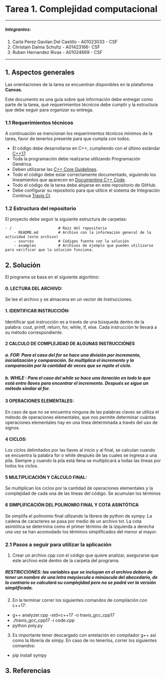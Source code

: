 # Tarea 1. Complejidad computacional

---

##### Integrantes:
1. Carla Perez Gavilan Del Castillo - A01023033 - CSF
2. Christain Dalma Schultz - A01423166- CSF
3. Ruben Hernandez Rivas - A01024669 - CSF

---
## 1. Aspectos generales

Las orientaciones de la tarea se encuentran disponibles en la plataforma **Canvas**.

Este documento es una guía sobre qué información debe entregar como parte de la tarea, qué requerimientos técnicos debe cumplir y la estructura que debe seguir para organizar su entrega.


### 1.1 Requerimientos técnicos

A continuación se mencionan los requerimientos técnicos mínimos de la tarea, favor de tenerlos presente para que cumpla con todos.

* El código debe desarrollarse en C++, cumpliendo con el último estándar [C++17](https://isocpp.org/std/the-standard).
* Toda la programación debe realizarse utilizando Programación Genérica.
* Deben utilizarse las [C++ Core Guidelines](https://github.com/isocpp/CppCoreGuidelines/blob/master/CppCoreGuidelines.md).
* Todo el código debe estar correctamente documentado, siguiendo los lineamientos que aparecen en [Documenting C++ Code](https://developer.lsst.io/cpp/api-docs.html).
* Todo el código de la tarea debe alojarse en este repositorio de GitHub.
* Debe configurar su repositorio para que utilice el sistema de Integración Continua [Travis CI](https://travis-ci.org/).

### 1.2 Estructura del repositorio

El proyecto debe seguir la siguiente estructura de carpetas:
```
- / 			        # Raíz del repositorio
    - README.md			# Archivo con la información general de la actividad (este archivo)
    - sources  			# Códigos fuente con la solución
    - examples			# Archivos de ejemplo que pueden utilizarse para verificar que la solución funciona.
```

## 2. Solución

El programa se basa en el siguiente algoritmo:
 #### 0. LECTURA DEL ARCHIVO: 
 Se lee el archivo y se almacena en un vector de Instrucciones. 
 #### 1. IDENTIFICAR INSTRUCCIÓN: 
 Identificar qué instrucción es a través de una búsqueda dentro de la palabra: cout, printf, return, for, while, if, else. Cada instrucción te llevará a su método correspondiente. 
 #### 2 CALCULO DE COMPLEJIDAD DE ALGUNAS INSTRUCCIÓNES
  ##### a. FOR: Para el caso del for se hace una división por incremento, inicialización y comparación. Se multiplica el incremento y la comparación por la cantidad de veces que se repite el ciclo. 
  ##### b. WHILE : Para el caso del while se hace una iteración en todo lo que está entre llaves para encontrar el incremento. Después se sigue un método similar al for. 
 #### 3 OPERACIONES ELEMENTALES:
En caso de que no se encuentra ninguna de las palabras claves se utiliza el método de operaciones elementales, que nos permite determinar cuántas operaciones elementales hay en una línea determinada a través del uso de signos. 
 #### 4 CICLOS: 
 Los cíclos delimitados por las llaves al inicio y al final, se calculan cuando se encuentra la palabra for o while después de las cuales se ingresa a una pila. Siempre y cuando la pila está llena se multiplicará a todas las líneas por todos los ciclos. 
 #### 5 MULTIPLICACIÓN Y CÁLCULO FINAL:
 Se multiplican los ciclos por la cantidad de operaciones elementales y la complejidad de cada una de las líneas del código. Se acumulan los términos 
 #### 6 SIMPLIFICACIÓN DEL POLINOMIO FINAL Y COTA ASINTÓTICA
 Se simplifa el polinomio final utlizando la librera de python de sympy. La cadena de caracteres se pasa por medio de un archivo txt. La cota asintótica se determina como el primer término de la izquierda a derecha una vez se han acomodado los términos simplificados del menor al mayor. 

### 2.1 Pasos a seguir para utilizar la aplicación

1. Crear un archivo cpp con el código que quiere analizar, asegurarse que este archivo esté dentro de la carpeta del programa. 
##### RESTRICCIONES: las variables que se incluyan en el archivo deben de tener un nombre de una letra mayúscula o minúscula del abecedario, de lo contrario se calculará su complejidad pero no se podrá ver la versión simplificada. 
2. En la terminar correr los siguientes comandos de compilación con c++17: 
 - g++ analyzer.cpp -std=c++17 -o travis_gcc_cpp17
 -  ./travis_gcc_cpp17 -i code.cpp
 -  python poly.py
 3. Es importante tener descargado con antelación en compilador g++ así como la librería de simpy. En caso de no tenerlos, correr los siguientes comandos:
   - pip install sympy


## 3. Referencias

 
